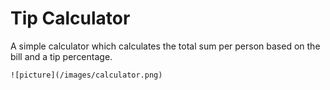 # Tip Calculator

A simple calculator which calculates the total sum per person based on the bill and a tip percentage.

`![picture](/images/calculator.png)`
